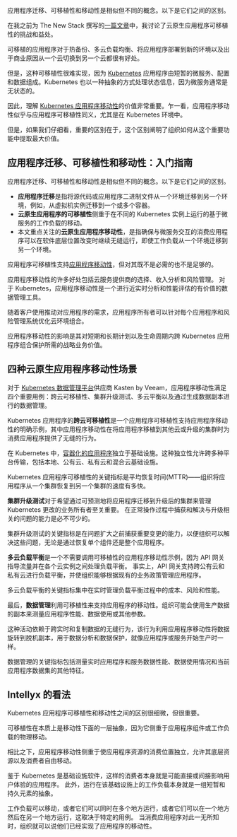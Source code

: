 <!-- # 释放 Kubernetes 应用移动性的力量
https://cdn.thenewstack.io/media/2023/08/f341226c-delivery-1024x684.jpg
Image from [CC7](https://www.shutterstock.com/g/chartphoto3965336) on Shutterstock -->

应用程序迁移、可移植性和移动性是相似但不同的概念。以下是它们之间的区别。

在我之前为 The New Stack 撰写的[一篇文章](https://thenewstack.io/realizing-the-dream-of-cloud-native-application-portability/)中，我讨论了云原生应用程序可移植性的挑战和益处。

可移植的应用程序对于热备份、多云负载均衡、将应用程序部署到新的环境以及出于商业原因从一个云切换到另一个云都很有好处。

但是，这种可移植性很难实现，因为 [Kubernetes](https://roadmap.sh/kubernetes) 应用程序由短暂的微服务、配置和数据组成。Kubernetes 也以一种抽象的方式处理状态信息，因为微服务通常是无状态的。

因此，理解 [Kubernetes 应用程序移动性](https://www.kasten.io/kubernetes/use-cases/application-mobility/)的价值非常重要。乍一看，应用程序移动性似乎与应用程序可移植性同义，尤其是在 Kubernetes 环境中。

但是，如果我们仔细看，重要的区别在于，这个区别阐明了组织如何从这个重要功能中提取最大价值。

## 应用程序迁移、可移植性和移动性：入门指南

应用程序迁移、可移植性和移动性是相似但不同的概念。以下是它们之间的区别。

- **应用程序迁移**是指将源代码或应用程序二进制文件从一个环境迁移到另一个环境，例如，从虚拟机实例迁移到一个或多个容器。
- **云原生应用程序的可移植性**侧重于在不同的 Kubernetes 实例上运行的基于微服务的工作负载的移动。
- 本文重点关注的**云原生应用程序移动性**，是指确保与微服务交互的消费应用程序可以在软件底层位置改变时继续无缝运行，即使工作负载从一个环境迁移到另一个环境。

应用程序可移植性支持[应用程序移动性](https://thenewstack.io/kubernetes-application-protection-and-mobility-strategies/)，但对其既不是必需的也不是足够的。

应用程序移动性的许多好处包括云服务提供商的选择、收入分析和风险管理。 对于 Kubernetes，应用程序移动性是一个进行近实时分析和性能评估的有价值的数据管理工具。

随着客户使用推动对应用程序的需求，应用程序所有者可以针对每个应用程序和风险管理系统优化云环境组合。

应用程序移动性的影响是其对短期和长期计划以及生命周期内跨 Kubernetes 应用程序组合保护所需的战略业务价值。

## 四种云原生应用程序移动性场景

对于 [Kubernetes 数据管理平台](https://www.kasten.io/product/)供应商 Kasten by Veeam，应用程序移动性满足四个重要用例：跨云可移植性、集群升级测试、多云平衡以及通过生成数据副本进行的数据管理。

Kubernetes 应用程序的**跨云可移植性**是一个应用程序可移植性支持应用程序移动性的明确示例，其中应用程序移动性在将应用程序移植到其他云或升级的集群时为消费应用程序提供了无缝的行为。

在 Kubernetes 中，[容器化的应用程序](https://thenewstack.io/containers/)独立于基础设施。这种独立性允许跨多种平台传输，包括本地、公有云、私有云和混合云基础设施。

Kubernetes 应用程序可移植性的关键指标是平均恢复时间(MTTR)——组织将应用程序从一个集群恢复到另一个集群的速度有多快。

**集群升级测试**对于希望通过可预测地将应用程序迁移到升级后的集群来管理 Kubernetes 更改的业务所有者至关重要。 在正常操作过程中捕获和解决与升级相关的问题的能力是必不可少的。

集群升级测试的关键指标是在问题扩大之前捕获重要变更的能力，以便组织可以解决这些问题，无论是通过恢复单个组件还是整个应用程序。

**多云负载平衡**是一个不需要调用可移植性的应用程序移动性示例，因为 API 网关指导流量并在各个云实例之间处理负载平衡。 事实上，API 网关支持跨公有云和私有云进行负载平衡，并使组织能够根据现有的业务政策管理应用程序。

多云负载平衡的关键指标集中在实时管理负载平衡过程中的成本、风险和性能。

最后，**数据管理**利用可移植性来支持应用程序的移动性。组织可能会使用生产数据的副本来测量应用程序性能、数据使用或其他参数。

这种活动依赖于跨实时和复制数据的无缝行为，该行为利用应用程序移动性将数据旋转到脱机副本，用于数据分析和数据保护，就像应用程序或服务开始生产时一样。

数据管理的关键指标包括测量实时应用程序和服务数据性能、数据使用情况和当前应用程序数据集的其他特征。

## Intellyx 的看法

Kubernetes 应用程序可移植性和移动性之间的区别很细微，但很重要。

可移植性在本质上是移动性下面的一层抽象，因为它侧重于应用程序组件或工作负载的物理移动。

相比之下，应用程序移动性侧重于使应用程序资源的消费位置独立，允许其底层资源以及消费者自由移动。

鉴于 Kubernetes 是基础设施软件，这样的消费者本身就是可能直接或间接影响用户体验的应用程序。 此外，运行在该基础设施上的工作负载本身就是一组短暂和持久元素的抽象。

工作负载可以移动，或者它们可以同时在多个地方运行，或者它们可以在一个地方然后在另一个地方运行，这取决于特定的用例。 当消费应用程序对此一无所知时，组织就可以说他们已经实现了应用程序的移动性。
